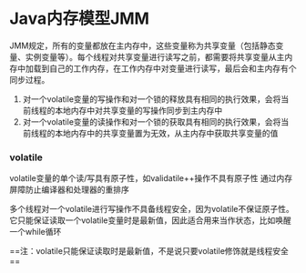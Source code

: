 # Java内存模型JMM
JMM规定，所有的变量都放在主内存中，这些变量称为共享变量（包括静态变量、实例变量等）。每个线程对共享变量进行读写之前，都需要将共享变量从主内存中加载到自己的工作内存，在工作内存中对变量进行读写，最后会和主内存有个同步过程。

1. 对一个volatile变量的写操作和对一个锁的释放具有相同的执行效果，会将当前线程的本地内存中对共享变量的写操作同步到主内存中
2. 对一个volatile变量的读操作和对一个锁的获取具有相同的执行效果，会将当前线程的本地内存中的共享变量置为无效，从主内存中获取共享变量的值

### volatile
volatile变量的单个读/写具有原子性，如validatile++操作不具有原子性
通过内存屏障防止编译器和处理器的重排序

多个线程对一个volatile进行写操作不具备线程安全，因为volatile不保证原子性。它只能保证读取一个volatile变量时是最新值，因此适合用来当作状态，比如唤醒一个while循环

==注：volatile只能保证读取时是最新值，不是说只要volatile修饰就是线程安全==



